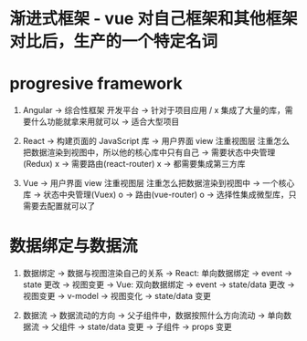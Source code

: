 # 渐进式框架 - vue 对自己框架和其他框架对比后，生产的一个特定名词

# progresive framework

1. Angular -> 综合性框架 开发平台
   -> 针对于项目应用 / x 集成了大量的库，需要什么功能就拿来用就可以
   -> 适合大型项目

2. React -> 构建页面的 JavaScript 库
   -> 用户界面 view 注重视图层 注重怎么把数据渲染到视图中，所以他的核心库中只有自己
   -> 需要状态中央管理(Redux) x
   -> 需要路由(react-router) x
   -> 都需要集成第三方库

3. Vue -> 用户界面 view 注重视图层 注重怎么把数据渲染到视图中
   -> 一个核心库
   -> 状态中央管理(Vuex) o
   -> 路由(vue-router) o
   -> 选择性集成微型库，只需要去配置就可以了

# 数据绑定与数据流

1. 数据绑定 -> 数据与视图渲染自己的关系
   -> React: 单向数据绑定 -> event -> state 更改 -> 视图变更
   -> Vue: 双向数据绑定
   -> event -> state/data 更改 -> 视图变更
   -> v-model -> 视图变化 -> state/data 变更

2. 数据流 -> 数据流动的方向 -> 父子组件中，数据按照什么方向流动
   -> 单向数据流
   -> 父组件 -> state/data 变更 -> 子组件 -> props 变更
